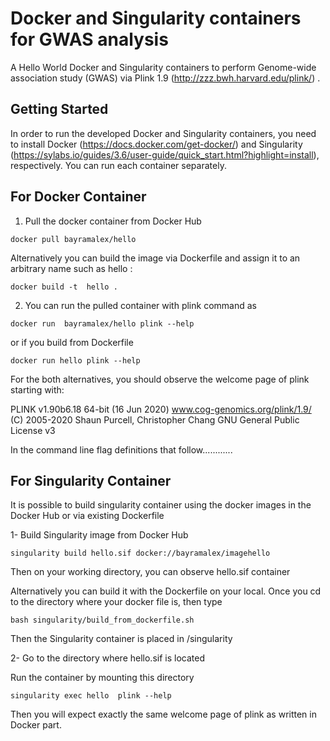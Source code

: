 # Docker and Singularity containers for GWAS analysis 

A Hello World Docker and Singularity containers to perform Genome-wide association study (GWAS) via Plink 1.9 (http://zzz.bwh.harvard.edu/plink/) .

## Getting Started

In order to run the developed Docker and Singularity containers, you need to install Docker (https://docs.docker.com/get-docker/) and Singularity (https://sylabs.io/guides/3.6/user-guide/quick_start.html?highlight=install),  respectively. You can run each container separately.
 

## For Docker Container

1. Pull the docker container from Docker Hub

```
docker pull bayramalex/hello

```

Alternatively you can build the image via Dockerfile and assign it  to an arbitrary name such as hello :

```
docker build -t  hello .

```


2. You can run the pulled container with plink command as


```
docker run  bayramalex/hello plink --help

```

or if you build from Dockerfile


```
docker run hello plink --help

```

For the both alternatives, you should observe the welcome page of plink starting with:


PLINK v1.90b6.18 64-bit (16 Jun 2020)          www.cog-genomics.org/plink/1.9/
(C) 2005-2020 Shaun Purcell, Christopher Chang   GNU General Public License v3

In the command line flag definitions that follow............




## For Singularity Container

It is possible to build singularity container using the docker images in the Docker Hub or via existing  Dockerfile

1- Build Singularity image from Docker Hub

 ```
singularity build hello.sif docker://bayramalex/imagehello

```

Then on your working directory, you can observe hello.sif container


Alternatively you can build it with the Dockerfile on your local. Once you cd to the directory where your docker file is, then type

```
bash singularity/build_from_dockerfile.sh

```

Then the  Singularity container  is placed in /singularity


2- Go to the directory where hello.sif is located



Run the container by mounting this directory

```
singularity exec hello  plink --help

```

Then you will expect exactly the same welcome page of plink as written in Docker part.



